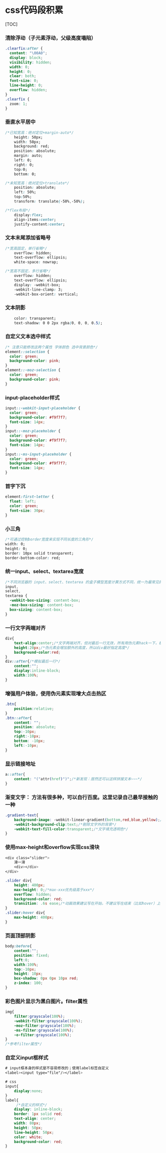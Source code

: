 # css代码段积累



[TOC]



### **清除浮动（子元素浮动，父级高度塌陷）**

```css
.clearfix:after {
  content: "\00A0";
  display: block;
  visibility: hidden;
  width: 0;
  height: 0;
  clear: both;
  font-size: 0;
  line-height: 0;
  overflow: hidden;
}
.clearfix {
  zoom: 1;
}
```



### **垂直水平居中**

```css
/*已知宽高：绝对定位+margin-auto*/
    height: 50px;
    width: 50px;
    background: red;
    position: absolute;
    margin: auto;
    left: 0;
    right: 0;
    top:0;
    bottom: 0;

/*未知宽高：绝对定位+translate*/
    position: absolute;
    left: 50%;
    top:50%;
    transform: translate(-50%,-50%);

/*flex布局*/
	display:flex;
	align-items:center;
	justify-content:center;
```



### **文本末尾添加省略号**

```css
/*宽高固定，单行省略*/
    overflow: hidden;
    text-overflow: ellipsis;
    white-space: nowrap;

/*宽高不固定，多行省略*/
    overflow: hidden;
    text-overflow: ellipsis;
    display: -webkit-box;
    -webkit-line-clamp: 3;
    -webkit-box-orient: vertical;
```



### **文本阴影**

```css
    color: transparent;
    text-shadow: 0 0 2px rgba(0, 0, 0, 0.5);
```



### **自定义文本选中样式**

```css
/* 注意只能修改这两个属性 字体颜色 选中背景颜色*/
element::selection {
  color: green;
  background-color: pink;
}
element::-moz-selection {
  color: green;
  background-color: pink;
}
```



### **input-placeholder样式**

```css
input::-webkit-input-placeholder {
  color: green;
  background-color: #f9f7f7;
  font-size: 14px;
}
input::-moz-placeholder {
  color: green;
  background-color: #f9f7f7;
  font-size: 14px;
}
input::-ms-input-placeholder {
  color: green;
  background-color: #f9f7f7;
  font-size: 14px;
}
```



### **首字下沉**

```css
element:first-letter {
  float: left;
  color: green;
  font-size: 30px;
}
```



### **小三角**

```css
/*可通过控制border宽度来实现不同长度的三角形*/
width: 0;
height: 0;
border: 10px solid transparent;
border-bottom-color: red;
```



### **统一input、select、textarea宽度**

```css
/*不同浏览器的 input、select、textarea 的盒子模型宽度计算方式不同，统一为最常见的 content-box。*/
input,
select,
textarea {
  -webkit-box-sizing: content-box;
  -moz-box-sizing: content-box;
  box-sizing: content-box;
}
```



### **一行文字两端对齐**

```css
div{
	text-align:center;/*文字两端对齐，但对最后一行无效，所有用伪元素hack一下，模拟最后一行*/
    height:20px;/*伪元素会增加额外的高度，所以div最好指定高度*/
    background-color:red;
}
div::after{/*模拟最后一行*/
    content:"";
    display:inline-block;
    width:100%;
}
```



### **增强用户体验，使用伪元素实现增大点击热区**

```css
.btn{
    position:relative;
}
.btn::after{
	content: "";
	position: absolute;
	top:-10px;
	right:-10px;
	bottom: -10px;
	left:-10px;
}
```



### **显示链接地址**

```css
a::after{
	content: "("attr(href)")";/*新发现：居然还可以这样拼接文本~~~*/
}
```



### **渐变文字：** 方法有很多种，可以自行百度。这里记录自己最早接触的一种

```css
.gradient-text{
	background-image: -webkit-linear-gradient(bottom,red,blue,yellow);/*背景渐变*/
	-webkit-background-clip:text;/*剔除文字外的背景*/
	-webkit-text-fill-color:transparent;/*文字填充透明色*/
}
```



### **使用max-height和overflow实现css滑块**

```css
<div class="slider">
    滑一滑
    <div></div>
</div>

.slider div{
	height: 400px;
	max-height: 0;/*max-xxx优先级高于xxx*/
	overflow: hidden;
	background-color: red;
	transition: .6s ease;/*动画效果建议写在开始，不建议写在结束（比如hover）上，自己体会下效果*/
}
.slider:hover div{
	max-height: 400px;
}

```



### **页面顶部阴影**

```css
body:before{
	content:"";
	position: fixed;
	left:0;
	width:100%;
	top:-10px;
	height: 10px;
	box-shadow: 0px 0px 10px red;
	z-index: 100;
}
```



### **彩色图片显示为黑白图片。filter属性**

```css
img{
	filter:grayscale(100%);
	-webkit-filter:grayscale(100%);
	-moz-filter:grayscale(100%);
	-ms-filter:grayscale(100%);
	-o-filter:grayscale(100%);
}
/*参考filter属性*/
```



### **自定义input框样式**

```css
# input框本身的样式是不容易修改的；使用label标签自定义
<label><input type="file"/></label>

# css
input{
    display:none;
}
label{
     /*自定义的样式*/
    display: inline-block;
    border: 1px solid red;
    text-align: center;
    width: 80px;
    height: 50px;
    line-height: 50px;
    color: white;
    background-color: red;
}
```

